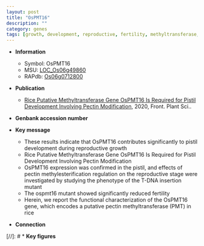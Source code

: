 ```yaml
---
layout: post
title: "OsPMT16"
description: ""
category: genes
tags: [growth, development, reproductive, fertility, methyltransferase, reproductive growth]
---
```


* **Information**  
    + Symbol: OsPMT16  
    + MSU: [LOC_Os06g49860](http://rice.plantbiology.msu.edu/cgi-bin/ORF_infopage.cgi?orf=LOC_Os06g49860)  
    + RAPdb: [Os06g0712800](http://rapdb.dna.affrc.go.jp/viewer/gbrowse_details/irgsp1?name=Os06g0712800)  

* **Publication**  
    + [Rice Putative Methyltransferase Gene OsPMT16 Is Required for Pistil Development Involving Pectin Modification](http://www.ncbi.nlm.nih.gov/pubmed?term=Rice+Putative+Methyltransferase+Gene+OsPMT16+Is+Required+for+Pistil+Development+Involving+Pectin+Modification%5BTitle%5D), 2020, Front. Plant Sci..

* **Genbank accession number**  

* **Key message**  
    + These results indicate that OsPMT16 contributes significantly to pistil development during reproductive growth
    + Rice Putative Methyltransferase Gene OsPMT16 Is Required for Pistil Development Involving Pectin Modification
    + OsPMT16 expression was confirmed in the pistil, and effects of pectin methylesterification regulation on the reproductive stage were investigated by studying the phenotype of the T-DNA insertion mutant
    + The ospmt16 mutant showed significantly reduced fertility
    + Herein, we report the functional characterization of the OsPMT16 gene, which encodes a putative pectin methyltransferase (PMT) in rice

* **Connection**  

[//]: # * **Key figures**  


